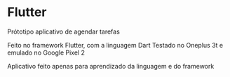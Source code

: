 # Flutter
Prótotipo aplicativo de agendar tarefas

Feito no framework Flutter, com a linguagem Dart
Testado no Oneplus 3t e emulado no Google Pixel 2

Aplicativo feito apenas para aprendizado da linguagem e do framework 
